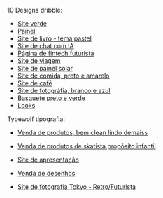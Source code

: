 10 Designs dribble:
- [Site verde](https://dribbble.com/shots/17988630-SaaS-landing-page-Untitled-UI)
- [Painel](https://dribbble.com/shots/18021354-Licenses)
- [Site de livro - tema pastel](https://dribbble.com/shots/9172697-Haruki-Murakami-Book-Author-Website-UI-Concept)
- [Site de chat com IA](https://dribbble.com/shots/20928432-Brainwave-AI-UI-Kit)
- [Página de fintech futurista](https://dribbble.com/shots/23381191-Fintech-Landing-page)
- [Site de viagem](https://dribbble.com/shots/23376657-Lorea-Travel-Service-Company)
- [Site de painel solar](https://dribbble.com/shots/23377008--Animation-Solars-Solar-Panel-Company-Landing-Page)
- [Site de comida, preto e amarelo](https://dribbble.com/shots/23371700-The-Golgappa-Party-s-Official-Website)
- [Site de café](https://dribbble.com/shots/23371454-Spice-mixture-Landingpage-Exploration)
- [Site de fotográfia, branco e azul](https://dribbble.com/shots/23379270-Photography-Portfolio-Detail-1)
- [Basquete preto e verde](https://dribbble.com/shots/23376238-NO-LIMITS-Landing-Page)
- [Looks](https://dribbble.com/shots/23375965-Hungle-Ecommerce-Landing-Page-Header-Fashion-Minimalism)

Typewolf tipografia:
- [Venda de produtos, bem clean lindo demaiss](https://www.typewolf.com/site-of-the-day/holcomb-studio)
- [Venda de produtos de skatista propósito infantil](https://yawn.world/)
- [Site de apresentação](https://www.minkmgmt.com/)
- [Venda de desenhos](https://www.roastroyce.com/)

- [Site de fotografia Tokyo - Retro/Futurista](https://prism-on.tokyo/shinjuku/)